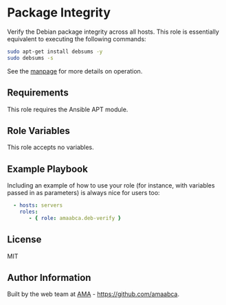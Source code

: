 Package Integrity
=================

Verify the Debian package integrity across all hosts. This role is essentially
equivalent to executing the following commands:

```bash
sudo apt-get install debsums -y
sudo debsums -s
```

See the [manpage](http://manpages.ubuntu.com/manpages/trusty/man1/debsums.1.html) for more details on operation.

Requirements
------------

This role requires the Ansible APT module.


Role Variables
--------------

This role accepts no variables.

Example Playbook
----------------

Including an example of how to use your role (for instance, with variables passed in as parameters) is always nice for users too:

```yaml
  - hosts: servers
    roles:
       - { role: amaabca.deb-verify }
```

License
-------

MIT

Author Information
------------------

Built by the web team at [AMA](https://ama.ab.ca) - https://github.com/amaabca.

